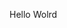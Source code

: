 Hello Wolrd










































































































































































































































































































































































































































































































































































































































































































































































































































































































































































































































































































































































































































































































































































































































































































































































































































































































































































































































































































































































































































































































































































































































































































































































